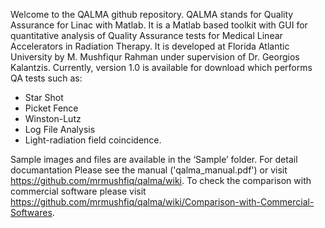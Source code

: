 Welcome to the QALMA github repository. QALMA stands for Quality Assurance for Linac with Matlab. It is a Matlab based toolkit with GUI for quantitative analysis of Quality Assurance tests for Medical Linear Accelerators in Radiation Therapy. It is developed at Florida Atlantic University by M. Mushfiqur Rahman under supervision of Dr. Georgios Kalantzis. Currently, version 1.0 is available for download which performs QA tests such as: 

* Star Shot
* Picket Fence
* Winston-Lutz 
* Log File Analysis 
* Light-radiation field coincidence. 

Sample images and files are available in the ‘Sample’ folder. For detail documantation Please see the manual ('qalma_manual.pdf') or visit https://github.com/mrmushfiq/qalma/wiki. To check the comparison with commercial software please visit https://github.com/mrmushfiq/qalma/wiki/Comparison-with-Commercial-Softwares. 
